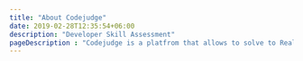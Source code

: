 ```yaml
---
title: "About Codejudge"
date: 2019-02-28T12:35:54+06:00
description: "Developer Skill Assessment"
pageDescription : "Codejudge is a platfrom that allows to solve to Real World Problems as MicroProjects and allows Recruiters to hire based on Skill "
---
```

